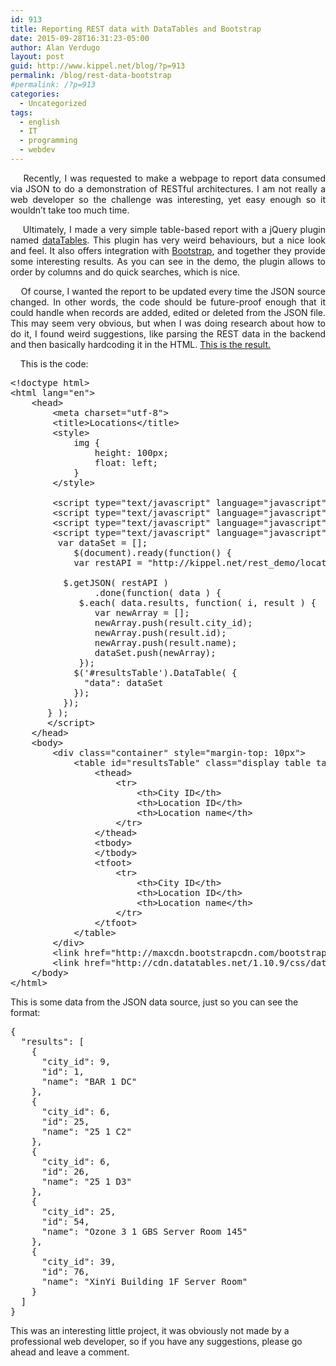 ```yaml
---
id: 913
title: Reporting REST data with DataTables and Bootstrap
date: 2015-09-28T16:31:23-05:00
author: Alan Verdugo
layout: post
guid: http://www.kippel.net/blog/?p=913
permalink: /blog/rest-data-bootstrap
#permalink: /?p=913
categories:
  - Uncategorized
tags:
  - english
  - IT
  - programming
  - webdev
---
```

<p style="text-align: justify;">
      Recently, I was requested to make a webpage to report data consumed via JSON to do a demonstration of RESTful architectures. I am not really a web developer so the challenge was interesting, yet easy enough so it wouldn&#8217;t take too much time.
</p>

<p style="text-align: justify;">
      Ultimately, I made a very simple table-based report with a jQuery plugin named <a href="http://www.datatables.net/" target="_blank">dataTables</a>. This plugin has very weird behaviours, but a nice look and feel. It also offers integration with <a href="http://getbootstrap.com/" target="_blank">Bootstrap</a>, and together they provide some interesting results. As you can see in the demo, the plugin allows to order by columns and do quick searches, which is nice.
</p>

<p style="text-align: justify;">
      Of course, I wanted the report to be updated every time the JSON source changed. In other words, the code should be future-proof enough that it could handle when records are added, edited or deleted from the JSON file. This may seem very obvious, but when I was doing research about how to do it, I found weird suggestions, like parsing the REST data in the backend and then basically hardcoding it in the HTML. <a href="http://kippel.net/rest_demo/locations.html" target="_blank">This is the result.</a>
</p>

<p style="text-align: justify;">
      This is the code:
</p>

<pre class="theme:sublime-text font:ubuntu-mono font-size-enable:false striped:false wrap:true lang:xhtml decode:true " title="HTML/JS code">&lt;!doctype html&gt;
&lt;html lang="en"&gt;
	&lt;head&gt;
		&lt;meta charset="utf-8"&gt;
		&lt;title&gt;Locations&lt;/title&gt;
		&lt;style&gt;
			img {
				height: 100px;
				float: left;
			}
		&lt;/style&gt;

		&lt;script type="text/javascript" language="javascript" src="http://code.jquery.com/jquery-1.11.3.min.js"&gt;&lt;/script&gt;
		&lt;script type="text/javascript" language="javascript" src="http://cdn.datatables.net/1.10.9/js/jquery.dataTables.min.js"&gt;&lt;/script&gt;
		&lt;script type="text/javascript" language="javascript" src="http://cdn.datatables.net/1.10.9/js/dataTables.bootstrap.min.js"&gt;&lt;/script&gt;
		&lt;script type="text/javascript" language="javascript" class="init"&gt;
         var dataSet = []; 
			$(document).ready(function() {
          	var restAPI = "http://kippel.net/rest_demo/locations.json";	
          
          $.getJSON( restAPI )
				.done(function( data ) {
             $.each( data.results, function( i, result ) {
                var newArray = [];
                newArray.push(result.city_id);
                newArray.push(result.id);
                newArray.push(result.name);
                dataSet.push(newArray);
             });
            $('#resultsTable').DataTable( {
              "data": dataSet
            });
          });
       } );
       &lt;/script&gt;
	&lt;/head&gt;
	&lt;body&gt;
		&lt;div class="container" style="margin-top: 10px"&gt;
			&lt;table id="resultsTable" class="display table table-bordered" cellspacing="0" width="100%"&gt;
				&lt;thead&gt;
					&lt;tr&gt;
						&lt;th&gt;City ID&lt;/th&gt;
						&lt;th&gt;Location ID&lt;/th&gt;
						&lt;th&gt;Location name&lt;/th&gt;
					&lt;/tr&gt;
				&lt;/thead&gt;
        		&lt;tbody&gt;
        		&lt;/tbody&gt;
				&lt;tfoot&gt;
					&lt;tr&gt;
						&lt;th&gt;City ID&lt;/th&gt;
					    &lt;th&gt;Location ID&lt;/th&gt;
						&lt;th&gt;Location name&lt;/th&gt;
					&lt;/tr&gt;
				&lt;/tfoot&gt;
			&lt;/table&gt;
		&lt;/div&gt;
		&lt;link href="http://maxcdn.bootstrapcdn.com/bootstrap/3.3.5/css/bootstrap.min.css" rel="stylesheet"&gt;
		&lt;link href="http://cdn.datatables.net/1.10.9/css/dataTables.bootstrap.min.css" rel="stylesheet"&gt;
	&lt;/body&gt;
&lt;/html&gt;</pre>

This is some data from the JSON data source, just so you can see the format:

<pre class="theme:tomorrow-night font:ubuntu-mono font-size-enable:false striped:false lang:default decode:true" title="JSON data">{
  "results": [
    {
      "city_id": 9, 
      "id": 1, 
      "name": "BAR 1 DC"
    }, 
    {
      "city_id": 6, 
      "id": 25, 
      "name": "25 1 C2"
    }, 
    {
      "city_id": 6, 
      "id": 26, 
      "name": "25 1 D3"
    }, 
    {
      "city_id": 25, 
      "id": 54, 
      "name": "Ozone 3 1 GBS Server Room 145"
    }, 
    {
      "city_id": 39, 
      "id": 76, 
      "name": "XinYi Building 1F Server Room"
    }
  ]
}</pre>

This was an interesting little project, it was obviously not made by a professional web developer, so if you have any suggestions, please go ahead and leave a comment.

<p style="text-align: justify;">
